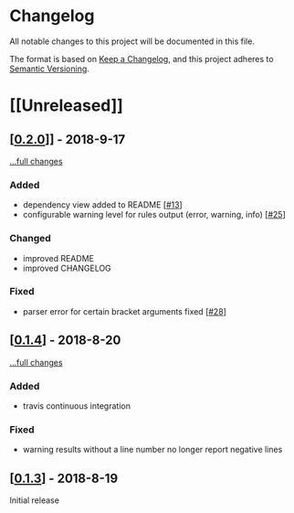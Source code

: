 # Changelog
All notable changes to this project will be documented in this file.

The format is based on [Keep a Changelog](https://keepachangelog.com/en/1.0.0/),
and this project adheres to [Semantic Versioning](https://semver.org/spec/v2.0.0.html).

# [[Unreleased]]

## [[0.2.0](https://github.com/DaelDe/cmake_check/releases/tag/v0.2.0)]] - 2018-9-17
[...full changes](https://github.com/DaelDe/cmake_check/compare/v0.1.4...v0.2.0)

### Added
- dependency view added to README [[#13](https://github.com/DaelDe/cmake_check/issues/13)]
- configurable warning level for rules output (error, warning, info) [[#25](https://github.com/DaelDe/cmake_check/issues/25)]

### Changed
- improved README
- improved CHANGELOG

### Fixed
- parser error for certain bracket arguments fixed [[#28](https://github.com/DaelDe/cmake_check/issues/28)]

## [[0.1.4](https://github.com/DaelDe/cmake_check/releases/tag/v0.1.4)] - 2018-8-20
[...full changes](https://github.com/DaelDe/cmake_check/compare/v0.1.3...v0.1.4)

### Added
- travis continuous integration

### Fixed
- warning results without a line number no longer report negative lines

## [[0.1.3](https://github.com/DaelDe/cmake_check/releases/tag/v0.1.3)] - 2018-8-19

Initial release
